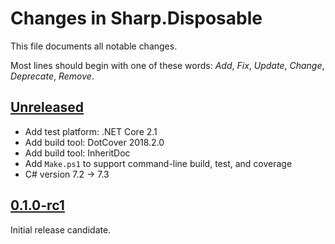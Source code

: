 # Changes in Sharp.Disposable
This file documents all notable changes.

Most lines should begin with one of these words:
*Add*, *Fix*, *Update*, *Change*, *Deprecate*, *Remove*.

## [Unreleased](https://github.com/sharpjs/Sharp.Disposable/compare/release/0.1.0-rc1..HEAD)
- Add test platform: .NET Core 2.1
- Add build tool: DotCover 2018.2.0
- Add build tool: InheritDoc
- Add `Make.ps1` to support command-line build, test, and coverage
- C# version 7.2 -> 7.3

## [0.1.0-rc1](https://github.com/sharpjs/Sharp.Disposable/tree/release/0.1.0-rc1)
Initial release candidate.
